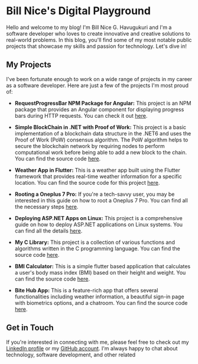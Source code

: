 # Bill Nice's Digital Playground

Hello and welcome to my blog! I'm Bill Nice G. Havugukuri and I'm a software developer who loves to create innovative and creative solutions to real-world problems. In this blog, you'll find some of my most notable public projects that showcase my skills and passion for technology. Let's dive in!

## My Projects

I've been fortunate enough to work on a wide range of projects in my career as a software developer. Here are just a few of the projects I'm most proud of:

- **RequestProgressBar NPM Package for Angular:** This project is an NPM package that provides an Angular component for displaying progress bars during HTTP requests. You can check it out [here](https://www.npmjs.com/package/@billnice/request-progress-bar).

- **Simple BlockChain in .NET with Proof of Work:** This project is a basic implementation of a blockchain data structure in the .NET6 and uses the Proof of Work (PoW) consensus algorithm. The PoW algorithm helps to secure the blockchain network by requiring nodes to perform computational work before being able to add a new block to the chain. You can find the source code [here](https://github.com/billnice250/BlockChain).

- **Weather App in Flutter:** This is a weather app built using the Flutter framework that provides real-time weather information for a specific location. You can find the source code for this project [here](https://github.com/billnice250/tempo).

- **Rooting a Oneplus 7 Pro:** If you're a tech-savvy user, you may be interested in this guide on how to root a Oneplus 7 Pro. You can find all the necessary steps [here](https://github.com/billnice250/OnePlus7pro-install-twrp-magisk-root).

- **Deploying ASP.NET Apps on Linux:** This project is a comprehensive guide on how to deploy ASP.NET applications on Linux systems. You can find all the details [here](https://github.com/billnice250/billnice250.github.io/blob/main/aspnet6_Fedora_nginx.md).

- **My C Library:** This project is a collection of various functions and algorithms written in the C programming language. You can find the source code [here](https://github.com/billnice250/MyC_libary).

- **BMI Calculator:** This is a simple flutter based application that calculates a user's body mass index (BMI) based on their height and weight. You can find the source code [here](https://github.com/billnice250/bmi_calculator).

- **Bite Hub App:** This is a feature-rich app that offers several functionalities including weather information, a beautiful sign-in page with biometrics options, and a chatroom. You can find the source code [here](https://github.com/billnice250/bite).



## Get in Touch

If you're interested in connecting with me, please feel free to check out my [LinkedIn profile](https://www.linkedin.com/in/bill-nice/) or my [GitHub account](https://github.com/billnice250). I'm always happy to chat about technology, software development, and other related
